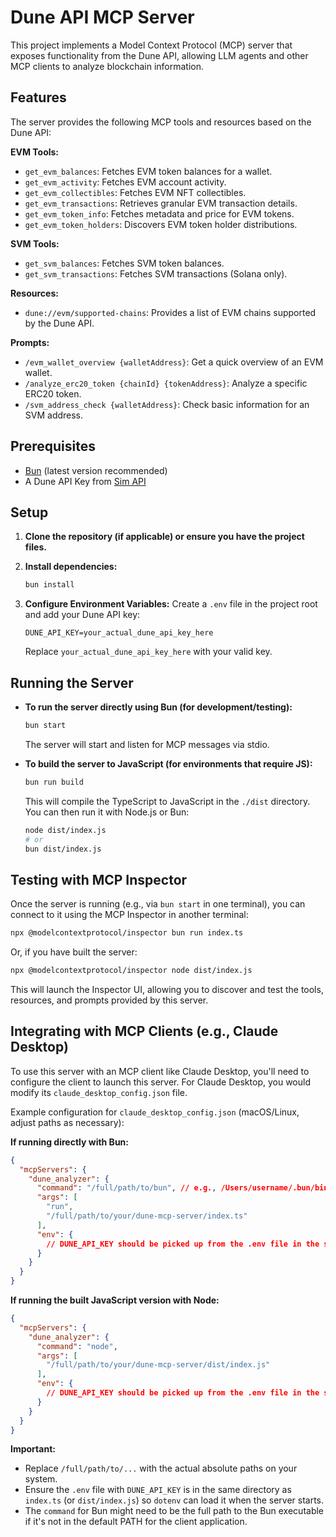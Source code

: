 # Dune API MCP Server

This project implements a Model Context Protocol (MCP) server that exposes functionality from the Dune API, allowing LLM agents and other MCP clients to analyze blockchain information.

## Features

The server provides the following MCP tools and resources based on the Dune API:

**EVM Tools:**
*   `get_evm_balances`: Fetches EVM token balances for a wallet.
*   `get_evm_activity`: Fetches EVM account activity.
*   `get_evm_collectibles`: Fetches EVM NFT collectibles.
*   `get_evm_transactions`: Retrieves granular EVM transaction details.
*   `get_evm_token_info`: Fetches metadata and price for EVM tokens.
*   `get_evm_token_holders`: Discovers EVM token holder distributions.

**SVM Tools:**
*   `get_svm_balances`: Fetches SVM token balances.
*   `get_svm_transactions`: Fetches SVM transactions (Solana only).

**Resources:**
*   `dune://evm/supported-chains`: Provides a list of EVM chains supported by the Dune API.

**Prompts:**
*   `/evm_wallet_overview {walletAddress}`: Get a quick overview of an EVM wallet.
*   `/analyze_erc20_token {chainId} {tokenAddress}`: Analyze a specific ERC20 token.
*   `/svm_address_check {walletAddress}`: Check basic information for an SVM address.

## Prerequisites

*   [Bun](https://bun.sh/) (latest version recommended)
*   A Dune API Key from [Sim API](https://docs.sim.dune.com/)

## Setup

1.  **Clone the repository (if applicable) or ensure you have the project files.**

2.  **Install dependencies:**
    ```bash
    bun install
    ```

3.  **Configure Environment Variables:**
    Create a `.env` file in the project root and add your Dune API key:
    ```env
    DUNE_API_KEY=your_actual_dune_api_key_here
    ```
    Replace `your_actual_dune_api_key_here` with your valid key.

## Running the Server

*   **To run the server directly using Bun (for development/testing):**
    ```bash
    bun start
    ```
    The server will start and listen for MCP messages via stdio.

*   **To build the server to JavaScript (for environments that require JS):**
    ```bash
    bun run build
    ```
    This will compile the TypeScript to JavaScript in the `./dist` directory. You can then run it with Node.js or Bun:
    ```bash
    node dist/index.js 
    # or
    bun dist/index.js
    ```

## Testing with MCP Inspector

Once the server is running (e.g., via `bun start` in one terminal), you can connect to it using the MCP Inspector in another terminal:

```bash
npx @modelcontextprotocol/inspector bun run index.ts
```
Or, if you have built the server:
```bash
npx @modelcontextprotocol/inspector node dist/index.js
```

This will launch the Inspector UI, allowing you to discover and test the tools, resources, and prompts provided by this server.

## Integrating with MCP Clients (e.g., Claude Desktop)

To use this server with an MCP client like Claude Desktop, you'll need to configure the client to launch this server. For Claude Desktop, you would modify its `claude_desktop_config.json` file.

Example configuration for `claude_desktop_config.json` (macOS/Linux, adjust paths as necessary):

**If running directly with Bun:**
```json
{
  "mcpServers": {
    "dune_analyzer": {
      "command": "/full/path/to/bun", // e.g., /Users/username/.bun/bin/bun
      "args": [
        "run",
        "/full/path/to/your/dune-mcp-server/index.ts"
      ],
      "env": {
        // DUNE_API_KEY should be picked up from the .env file in the server's directory
      }
    }
  }
}
```

**If running the built JavaScript version with Node:**
```json
{
  "mcpServers": {
    "dune_analyzer": {
      "command": "node",
      "args": [
        "/full/path/to/your/dune-mcp-server/dist/index.js"
      ],
      "env": {
        // DUNE_API_KEY should be picked up from the .env file in the server's directory
      }
    }
  }
}
```

**Important:** 
* Replace `/full/path/to/...` with the actual absolute paths on your system.
* Ensure the `.env` file with `DUNE_API_KEY` is in the same directory as `index.ts` (or `dist/index.js`) so `dotenv` can load it when the server starts.
* The `command` for Bun might need to be the full path to the Bun executable if it's not in the default PATH for the client application.
